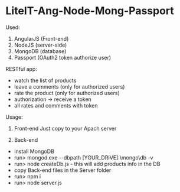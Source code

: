 # LiteIT-Ang-Node-Mong-Passport

Used:
1. AngularJS (Front-end)
2. NodeJS (server-side)
3. MongoDB (database)
4. Passport (OAuth2 token authorize user)

RESTful app:
- watch the list of products
- leave a comments (only for authorized users)
- rate the product (only for authorized users)
- authorization -> receive a token
- all rates and comments with token

Usage:
1. Front-end
   Just copy to your  Apach server

2. Back-end
  - install MongoDB
  - run> mongod.exe --dbpath [YOUR_DRIVE]:\mongo\db -v
  - run> node createDb.js   - this will add products info in the DB
  - copy Back-end files in the Server folder
  - run> npm i
  - run> node server.js 
  
